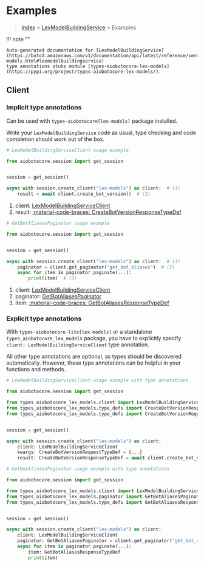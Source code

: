 # Examples

> [Index](../README.md) > [LexModelBuildingService](./README.md) > Examples

!!! note ""

    Auto-generated documentation for [LexModelBuildingService](https://boto3.amazonaws.com/v1/documentation/api/latest/reference/services/lex-models.html#lexmodelbuildingservice)
    type annotations stubs module [types-aiobotocore-lex-models](https://pypi.org/project/types-aiobotocore-lex-models/).

## Client

### Implicit type annotations

Can be used with `types-aiobotocore[lex-models]` package installed.

Write your `LexModelBuildingService` code as usual,
type checking and code completion should work out of the box.



```python
# LexModelBuildingServiceClient usage example

from aiobotocore.session import get_session


session = get_session()

async with session.create_client("lex-models") as client:  # (1)
    result = await client.create_bot_version()  # (2)
```

1. client: [LexModelBuildingServiceClient](./client.md)
2. result: [:material-code-braces: CreateBotVersionResponseTypeDef](./type_defs.md#createbotversionresponsetypedef) 



```python
# GetBotAliasesPaginator usage example

from aiobotocore.session import get_session


session = get_session()

async with session.create_client("lex-models") as client:  # (1)
    paginator = client.get_paginator("get_bot_aliases")  # (2)
    async for item in paginator.paginate(...):
        print(item)  # (3)
```

1. client: [LexModelBuildingServiceClient](./client.md)
2. paginator: [GetBotAliasesPaginator](./paginators.md#getbotaliasespaginator)
3. item: [:material-code-braces: GetBotAliasesResponseTypeDef](./type_defs.md#getbotaliasesresponsetypedef) 




### Explicit type annotations

With `types-aiobotocore-lite[lex-models]`
or a standalone `types_aiobotocore_lex_models` package, you have to explicitly specify
`client: LexModelBuildingServiceClient` type annotation.

All other type annotations are optional, as types should be discovered automatically.
However, these type annotations can be helpful in your functions and methods.


```python
# LexModelBuildingServiceClient usage example with type annotations

from aiobotocore.session import get_session

from types_aiobotocore_lex_models.client import LexModelBuildingServiceClient
from types_aiobotocore_lex_models.type_defs import CreateBotVersionResponseTypeDef
from types_aiobotocore_lex_models.type_defs import CreateBotVersionRequestTypeDef


session = get_session()

async with session.create_client("lex-models") as client:
    client: LexModelBuildingServiceClient
    kwargs: CreateBotVersionRequestTypeDef = {...}
    result: CreateBotVersionResponseTypeDef = await client.create_bot_version(**kwargs)
```



```python
# GetBotAliasesPaginator usage example with type annotations

from aiobotocore.session import get_session

from types_aiobotocore_lex_models.client import LexModelBuildingServiceClient
from types_aiobotocore_lex_models.paginator import GetBotAliasesPaginator
from types_aiobotocore_lex_models.type_defs import GetBotAliasesResponseTypeDef


session = get_session()

async with session.create_client("lex-models") as client:
    client: LexModelBuildingServiceClient
    paginator: GetBotAliasesPaginator = client.get_paginator("get_bot_aliases")
    async for item in paginator.paginate(...):
        item: GetBotAliasesResponseTypeDef
        print(item)
```


